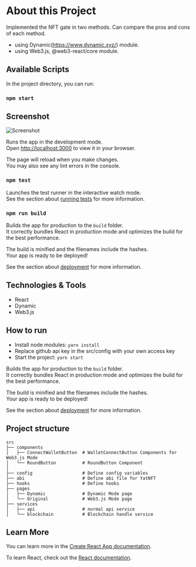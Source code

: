 # About this Project

Implemented the NFT gate in two methods. Can compare the pros and cons of each method.
- using Dynamic(https://www.dynamic.xyz/) module.
- using Web3.js, @web3-react/core module.
 

## Available Scripts

In the project directory, you can run:

### `npm start`

## Screenshot
![Screenshot](snapshot.gif)

Runs the app in the development mode.\
Open [http://localhost:3000](http://localhost:3000) to view it in your browser.

The page will reload when you make changes.\
You may also see any lint errors in the console.

### `npm test`

Launches the test runner in the interactive watch mode.\
See the section about [running tests](https://facebook.github.io/create-react-app/docs/running-tests) for more information.

### `npm run build`

Builds the app for production to the `build` folder.\
It correctly bundles React in production mode and optimizes the build for the best performance.

The build is minified and the filenames include the hashes.\
Your app is ready to be deployed!

See the section about [deployment](https://facebook.github.io/create-react-app/docs/deployment) for more information.

## Technologies & Tools

- React
- Dynamic
- Web3.js

## How to run

- Install node modules: `yarn install`
- Replace github api key in the src/config with your own access key
- Start the project: `yarn start`

Builds the app for production to the `build` folder.\
It correctly bundles React in production mode and optimizes the build for the best performance.

The build is minified and the filenames include the hashes.\
Your app is ready to be deployed!

See the section about [deployment](https://facebook.github.io/create-react-app/docs/deployment) for more information.

## Project structure

```
src
├── components
│   ├── ConnectWalletButton  # WalletConnectButton Components for Web3.js Mode
│   └── RoundButton          # RoundButton Component
│
├── config                   # Define config variables
├── abi                      # Define abi file for YatNFT
├── hooks                    # Define hooks
├── pages
│   ├── Dynamic              # Dynamic Mode page
│   └── Original             # Web3.js Mode page
├── services
│   ├── api                  # normal api service
│   └── blockchain           # Blockchain handle service
```
## Learn More

You can learn more in the [Create React App documentation](https://facebook.github.io/create-react-app/docs/getting-started).

To learn React, check out the [React documentation](https://reactjs.org/).